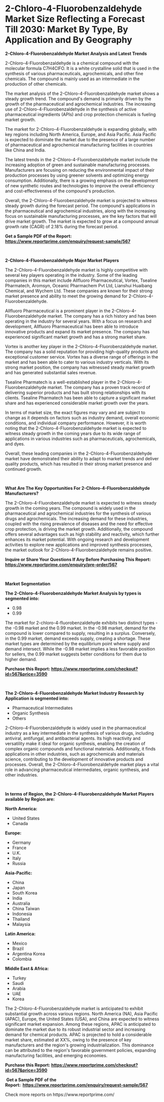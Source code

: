 <p><h1>2-Chloro-4-Fluorobenzaldehyde Market Size Reflecting a Forecast Till 2030: Market By Type, By Application and By Geography</h1></p><p><strong>2-Chloro-4-Fluorobenzaldehyde Market Analysis and Latest Trends</strong></p>
<p><p>2-Chloro-4-Fluorobenzaldehyde is a chemical compound with the molecular formula C7H4ClFO. It is a white crystalline solid that is used in the synthesis of various pharmaceuticals, agrochemicals, and other fine chemicals. The compound is mainly used as an intermediate in the production of other chemicals.</p><p>The market analysis of the 2-Chloro-4-Fluorobenzaldehyde market shows a steady growth trend. The compound's demand is primarily driven by the growth of the pharmaceutical and agrochemical industries. The increasing use of 2-Chloro-4-Fluorobenzaldehyde in the synthesis of active pharmaceutical ingredients (APIs) and crop protection chemicals is fueling market growth.</p><p>The market for 2-Chloro-4-Fluorobenzaldehyde is expanding globally, with key regions including North America, Europe, and Asia Pacific. Asia Pacific is expected to dominate the market due to the presence of a large number of pharmaceutical and agrochemical manufacturing facilities in countries like China and India.</p><p>The latest trends in the 2-Chloro-4-Fluorobenzaldehyde market include the increasing adoption of green and sustainable manufacturing processes. Manufacturers are focusing on reducing the environmental impact of their production processes by using greener solvents and optimizing energy consumption. Additionally, there is a growing emphasis on the development of new synthetic routes and technologies to improve the overall efficiency and cost-effectiveness of the compound's production.</p><p>Overall, the 2-Chloro-4-Fluorobenzaldehyde market is projected to witness steady growth during the forecast period. The compound's applications in the pharmaceutical and agrochemical industries, along with the increasing focus on sustainable manufacturing processes, are the key factors that will drive market growth. The market is expected to grow at a compound annual growth rate (CAGR) of 2.18% during the forecast period.</p></p>
<p><strong>Get a Sample PDF of the Report:&nbsp; <a href="https://www.reportprime.com/enquiry/request-sample/567">https://www.reportprime.com/enquiry/request-sample/567</a></strong></p>
<p>&nbsp;</p>
<p><strong>2-Chloro-4-Fluorobenzaldehyde Major Market Players</strong></p>
<p><p>The 2-Chloro-4-Fluorobenzaldehyde market is highly competitive with several key players operating in the industry. Some of the leading companies in this market include Allfluoro Pharmaceutical, Vortex, Tsealine Pharmatech, Aromsyn, Oceanic Pharmachem Pvt Ltd, Lianshui Huaibang Chemical, and Wychem Ltd. These companies are known for their strong market presence and ability to meet the growing demand for 2-Chloro-4-Fluorobenzaldehyde.</p><p>Allfluoro Pharmaceutical is a prominent player in the 2-Chloro-4-Fluorobenzaldehyde market. The company has a rich history and has been operating in the industry for several years. With a focus on research and development, Allfluoro Pharmaceutical has been able to introduce innovative products and expand its market presence. The company has experienced significant market growth and has a strong market share.</p><p>Vortex is another key player in the 2-Chloro-4-Fluorobenzaldehyde market. The company has a solid reputation for providing high-quality products and exceptional customer service. Vortex has a diverse range of offerings in the market and has been able to cater to various industry verticals. With its strong market position, the company has witnessed steady market growth and has generated substantial sales revenue.</p><p>Tsealine Pharmatech is a well-established player in the 2-Chloro-4-Fluorobenzaldehyde market. The company has a proven track record of delivering superior products and has built strong relationships with its clients. Tsealine Pharmatech has been able to capture a significant market share and has experienced considerable market growth over the years.</p><p>In terms of market size, the exact figures may vary and are subject to change as it depends on factors such as industry demand, overall economic conditions, and individual company performance. However, it is worth noting that the 2-Chloro-4-Fluorobenzaldehyde market is expected to witness steady growth in the coming years due to its wide range of applications in various industries such as pharmaceuticals, agrochemicals, and dyes.</p><p>Overall, these leading companies in the 2-Chloro-4-Fluorobenzaldehyde market have demonstrated their ability to adapt to market trends and deliver quality products, which has resulted in their strong market presence and continued growth.</p></p>
<p>&nbsp;</p>
<p><strong>What Are The Key Opportunities For 2-Chloro-4-Fluorobenzaldehyde Manufacturers?</strong></p>
<p><p>The 2-Chloro-4-Fluorobenzaldehyde market is expected to witness steady growth in the coming years. The compound is widely used in the pharmaceutical and agrochemical industries for the synthesis of various drugs and agrochemicals. The increasing demand for these industries, coupled with the rising prevalence of diseases and the need for effective crop protection, is driving the market growth. Additionally, the compound offers several advantages such as high stability and reactivity, which further enhances its market potential. With ongoing research and development activities to explore new applications and improved synthesis processes, the market outlook for 2-Chloro-4-Fluorobenzaldehyde remains positive.</p></p>
<p><strong>Inquire or Share Your Questions If Any Before Purchasing This Report: <a href="https://www.reportprime.com/enquiry/pre-order/567">https://www.reportprime.com/enquiry/pre-order/567</a></strong></p>
<p>&nbsp;</p>
<p><strong>Market Segmentation</strong></p>
<p><strong>The 2-Chloro-4-Fluorobenzaldehyde Market Analysis by types is segmented into:</strong></p>
<p><ul><li>0.98</li><li>0.99</li></ul></p>
<p><p>The market for 2-chloro-4-fluorobenzaldehyde exhibits two distinct types - the -0.98 market and the 0.99 market. In the -0.98 market, demand for the compound is lower compared to supply, resulting in a surplus. Conversely, in the 0.99 market, demand exceeds supply, creating a shortage. These market types are determined by the equilibrium point where supply and demand intersect. While the -0.98 market implies a less favorable position for sellers, the 0.99 market suggests better conditions for them due to higher demand.</p></p>
<p><strong>Purchase this Report:&nbsp;<a href="https://www.reportprime.com/checkout?id=567&price=3590">https://www.reportprime.com/checkout?id=567&price=3590</a></strong></p>
<p>&nbsp;</p>
<p><strong>The 2-Chloro-4-Fluorobenzaldehyde Market Industry Research by Application is segmented into:</strong></p>
<p><ul><li>Pharmaceutical Intermediates</li><li>Organic Synthesis</li><li>Others</li></ul></p>
<p><p>2-Chloro-4-Fluorobenzaldehyde is widely used in the pharmaceutical industry as a key intermediate in the synthesis of various drugs, including antiviral, antifungal, and antibacterial agents. Its high reactivity and versatility make it ideal for organic synthesis, enabling the creation of complex organic compounds and functional materials. Additionally, it finds applications in other industries, such as agrochemicals and materials science, contributing to the development of innovative products and processes. Overall, the 2-Chloro-4-Fluorobenzaldehyde market plays a vital role in advancing pharmaceutical intermediates, organic synthesis, and other industries.</p></p>
<p>&nbsp;</p>
<p><strong>In terms of Region, the 2-Chloro-4-Fluorobenzaldehyde Market Players available by Region are:</strong></p>
<p>
    <p> <strong> North America: </strong>
        <ul>
            <li>United States</li>
            <li>Canada</li>
        </ul>
        </p> 
    <p> <strong> Europe: </strong>
        <ul>
            <li>Germany</li>
            <li>France</li>
            <li>U.K.</li>
            <li>Italy</li>
            <li>Russia</li>
        </ul>
        </p> 
    <p> <strong> Asia-Pacific: </strong>
        <ul>
            <li>China</li>
            <li>Japan</li>
            <li>South Korea</li>
            <li>India</li>
            <li>Australia</li>
            <li>China Taiwan</li>
            <li>Indonesia</li>
            <li>Thailand</li>
            <li>Malaysia</li>
        </ul>
        </p> 
    <p> <strong> Latin America: </strong>
        <ul>
            <li>Mexico</li>
            <li>Brazil</li>
            <li>Argentina Korea</li>
            <li>Colombia</li>
        </ul>
        </p> 
    <p> <strong> Middle East & Africa: </strong>
        <ul>
            <li>Turkey</li>
            <li>Saudi</li>
            <li>Arabia</li>
            <li>UAE</li>
            <li>Korea</li>
        </ul>
    </p>
    </p>
<p><p>The 2-Chloro-4-Fluorobenzaldehyde market is anticipated to exhibit substantial growth across various regions. North America (NA), Asia Pacific (APAC), Europe, the United States (USA), and China are expected to witness significant market expansion. Among these regions, APAC is anticipated to dominate the market due to its robust industrial sector and increasing demand for chemical products. APAC is projected to hold a considerable market share, estimated at XX%, owing to the presence of key manufacturers and the region's growing industrialization. This dominance can be attributed to the region's favorable government policies, expanding manufacturing facilities, and emerging economies.</p></p>
<p><strong>Purchase this Report: <a href="https://www.reportprime.com/checkout?id=567&price=3590">https://www.reportprime.com/checkout?id=567&price=3590</a></strong></p>
<p>&nbsp;<strong>Get a Sample PDF of the Report:&nbsp;&nbsp;<a href="https://www.reportprime.com/enquiry/request-sample/567">https://www.reportprime.com/enquiry/request-sample/567</a></strong></p>
<p><strong></strong></p>
<p>Check more reports on https://www.reportprime.com/</p>
